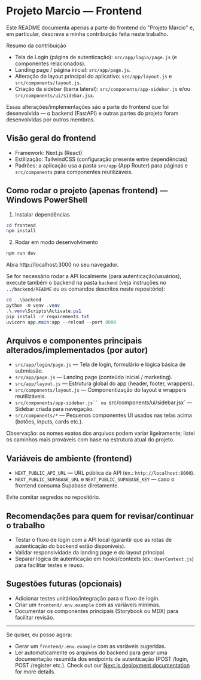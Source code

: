 # Projeto Marcio — Frontend

Este README documenta apenas a parte do frontend do "Projeto Marcio" e, em particular, descreve a minha contribuição feita neste trabalho.

Resumo da contribuição 

- Tela de Login (página de autenticação): `src/app/login/page.js` (e componentes relacionados).
- Landing page / página inicial: `src/app/page.js`.
- Alteração do layout principal do aplicativo: `src/app/layout.js` e `src/components/layout.js`.
- Criação da sidebar (barra lateral): `src/components/app-sidebar.js` e/ou `src/components/ui/sidebar.jsx`.

Essas alterações/implementações são a parte do frontend que foi desenvolvida — o backend (FastAPI) e outras partes do projeto foram desenvolvidas por outros membros.

## Visão geral do frontend

- Framework: Next.js (React)
- Estilização: TailwindCSS (configuração presente entre dependências)
- Padrões: a aplicação usa a pasta `src/app` (App Router) para páginas e `src/components` para componentes reutilizáveis.

## Como rodar o projeto (apenas frontend) — Windows PowerShell

1) Instalar dependências

```powershell
cd frontend
npm install
```

2) Rodar em modo desenvolvimento

```powershell
npm run dev
```

Abra http://localhost:3000 no seu navegador.

Se for necessário rodar a API localmente (para autenticação/usuários), execute também o backend na pasta `backend` (veja instruções no `../backend/README` ou os comandos descritos neste repositório):

```powershell
cd ..\backend
python -m venv .venv
.\.venv\Scripts\Activate.ps1
pip install -r requirements.txt
uvicorn app.main:app --reload --port 8000
```

## Arquivos e componentes principais alterados/implementados (por autor)

- `src/app/login/page.js` — Tela de login, formulário e lógica básica de submissão.
- `src/app/page.js` — Landing page (conteúdo inicial / marketing).
- `src/app/layout.js` — Estrutura global do app (header, footer, wrappers).
- `src/components/layout.js` — Componentização do layout e wrappers reutilizáveis.
- `src/components/app-sidebar.js`` ou `src/components/ui/sidebar.jsx` — Sidebar criada para navegação.
- `src/components/*` — Pequenos componentes UI usados nas telas acima (botões, inputs, cards etc.).

Observação: os nomes exatos dos arquivos podem variar ligeiramente; listei os caminhos mais prováveis com base na estrutura atual do projeto.

## Variáveis de ambiente (frontend)

- `NEXT_PUBLIC_API_URL` — URL pública da API (ex.: `http://localhost:8000`).
- `NEXT_PUBLIC_SUPABASE_URL` e `NEXT_PUBLIC_SUPABASE_KEY` — caso o frontend consuma Supabase diretamente.

Evite comitar segredos no repositório.

## Recomendações para quem for revisar/continuar o trabalho

- Testar o fluxo de login com a API local (garantir que as rotas de autenticação do backend estão disponíveis).
- Validar responsividade da landing page e do layout principal.
- Separar lógica de autenticação em hooks/contexts (ex.: `UserContext.js`) para facilitar testes e reuso.

## Sugestões futuras (opcionais)

- Adicionar testes unitários/integração para o fluxo de login.
- Criar um `frontend/.env.example` com as variáveis mínimas.
- Documentar os componentes principais (Storybook ou MDX) para facilitar revisão.

---

Se quiser, eu posso agora:
- Gerar um `frontend/.env.example` com as variáveis sugeridas.
- Ler automaticamente os arquivos do backend para gerar uma documentação resumida dos endpoints de autenticação (POST /login, POST /register etc.).
Check out our [Next.js deployment documentation](https://nextjs.org/docs/app/building-your-application/deploying) for more details.
